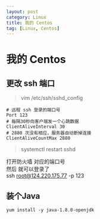 ```yaml
---
layout: post
category: Linux
title: 我的 Centos
tag: [Linux, Centos]
---
```

# 我的 Centos

## 更改 ssh 端口

> vim /etc/ssh/sshd_config

```shell
# 远程 ssh 登录的端口号
Port 123
# 每隔30秒向客户端发一个心跳数据
ClientAliveInterval 30
# 2880 次没有相应，服务器自动断掉连接
ClientAliveCountMax 2880
```
> systemctl restart sshd

打开防火墙 对应的端口号  
然后 就可以登录了  
ssh root@124.220.175.77 -p 123

## 装个Java
```
yum install -y java-1.8.0-openjdk
```
